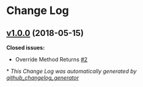 # Change Log

## [v1.0.0](https://github.com/karagenit/dangerless/tree/v1.0.0) (2018-05-15)
**Closed issues:**

- Override Method Returns [\#2](https://github.com/karagenit/dangerless/issues/2)



\* *This Change Log was automatically generated by [github_changelog_generator](https://github.com/skywinder/Github-Changelog-Generator)*